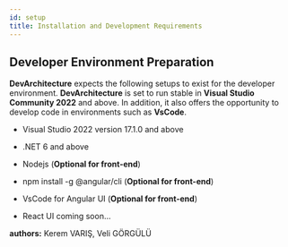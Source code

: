 ```yaml
---
id: setup
title: Installation and Development Requirements
---
```


## Developer Environment Preparation

**DevArchitecture** expects the following setups to exist for the developer environment.
**DevArchitecture** is set to run stable in **Visual Studio Community 2022** and above.
In addition, it also offers the opportunity to develop code in environments such as **VsCode**.

-   Visual Studio 2022 version 17.1.0 and above

-   .NET 6 and above

-   Nodejs (**Optional for front-end**)

-   npm install -g @angular/cli (**Optional for front-end**)

-   VsCode for Angular UI (**Optional for front-end**)

-   React UI coming soon...


**authors:** Kerem VARIŞ, Veli GÖRGÜLÜ